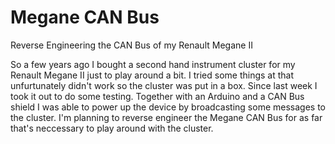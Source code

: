 # Megane CAN Bus
Reverse Engineering the CAN Bus of my Renault Megane II

So a few years ago I bought a second hand instrument cluster for my Renault Megane II just to play around a bit.
I tried some things at that unfurtunately didn't work so the cluster was put in a box.
Since last week I took it out to do some testing. Together with an Arduino and a CAN Bus shield I was able to power up the device by broadcasting some messages to the cluster.
I'm planning to reverse engineer the Megane CAN Bus for as far that's neccessary to play around with the cluster. 

